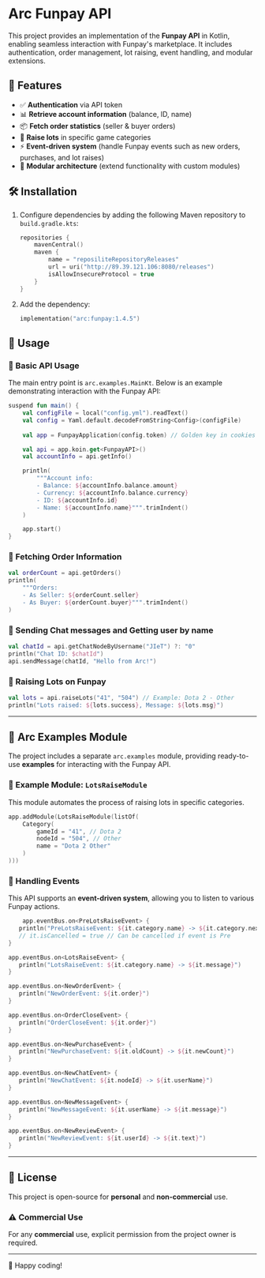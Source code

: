 # Arc Funpay API

This project provides an implementation of the **Funpay API** in Kotlin, enabling seamless interaction with Funpay's marketplace. It includes authentication, order management, lot raising, event handling, and modular extensions.

## 📌 Features
- ✅ **Authentication** via API token
- 📊 **Retrieve account information** (balance, ID, name)
- 📦 **Fetch order statistics** (seller & buyer orders)
- 🔼 **Raise lots** in specific game categories
- ⚡ **Event-driven system** (handle Funpay events such as new orders, purchases, and lot raises)
- 🔌 **Modular architecture** (extend functionality with custom modules)

## 🛠️ Installation

1. Configure dependencies by adding the following Maven repository to `build.gradle.kts`:
   ```kotlin
   repositories {
       mavenCentral()
       maven {
           name = "reposiliteRepositoryReleases"
           url = uri("http://89.39.121.106:8080/releases")
           isAllowInsecureProtocol = true
       }
   }
   ```  
2. Add the dependency:
   ```kotlin
   implementation("arc:funpay:1.4.5")
   ```  


## 🚀 Usage

### 🔹 Basic API Usage
The main entry point is `arc.examples.MainKt`. Below is an example demonstrating interaction with the Funpay API:

```kotlin
suspend fun main() {
    val configFile = local("config.yml").readText()
    val config = Yaml.default.decodeFromString<Config>(configFile)
    
    val app = FunpayApplication(config.token) // Golden key in cookies

    val api = app.koin.get<FunpayAPI>()
    val accountInfo = api.getInfo()

    println(
        """Account info:
        - Balance: ${accountInfo.balance.amount}
        - Currency: ${accountInfo.balance.currency}
        - ID: ${accountInfo.id}
        - Name: ${accountInfo.name}""".trimIndent()
    )

    app.start()
}
```

### 🔹 Fetching Order Information
```kotlin
val orderCount = api.getOrders()
println(
    """Orders:
    - As Seller: ${orderCount.seller}
    - As Buyer: ${orderCount.buyer}""".trimIndent()
)
```

### 🔹 Sending Chat messages and Getting user by name
```kotlin
val chatId = api.getChatNodeByUsername("JIeT") ?: "0"
println("Chat ID: $chatId")
api.sendMessage(chatId, "Hello from Arc!")
```

### 🔹 Raising Lots on Funpay
```kotlin
val lots = api.raiseLots("41", "504") // Example: Dota 2 - Other
println("Lots raised: ${lots.success}, Message: ${lots.msg}")
```

---

## 📜 Arc Examples Module

The project includes a separate `arc.examples` module, providing ready-to-use **examples** for interacting with the Funpay API.

### 🔹 Example Module: `LotsRaiseModule`
This module automates the process of raising lots in specific categories.

```kotlin
app.addModule(LotsRaiseModule(listOf(
    Category(
        gameId = "41", // Dota 2
        nodeId = "504", // Other
        name = "Dota 2 Other"
    )
)))
```

### 🔹 Handling Events
This API supports an **event-driven system**, allowing you to listen to various Funpay actions.

```kotlin
    app.eventBus.on<PreLotsRaiseEvent> {
   println("PreLotsRaiseEvent: ${it.category.name} -> ${it.category.nextCheck}")
   // it.isCancelled = true // Can be cancelled if event is Pre
}

app.eventBus.on<LotsRaiseEvent> {
   println("LotsRaiseEvent: ${it.category.name} -> ${it.message}")
}

app.eventBus.on<NewOrderEvent> {
   println("NewOrderEvent: ${it.order}")
}

app.eventBus.on<OrderCloseEvent> {
   println("OrderCloseEvent: ${it.order}")
}

app.eventBus.on<NewPurchaseEvent> {
   println("NewPurchaseEvent: ${it.oldCount} -> ${it.newCount}")
}

app.eventBus.on<NewChatEvent> {
   println("NewChatEvent: ${it.nodeId} -> ${it.userName}")
}

app.eventBus.on<NewMessageEvent> {
   println("NewMessageEvent: ${it.userName} -> ${it.message}")
}

app.eventBus.on<NewReviewEvent> {
   println("NewReviewEvent: ${it.userId} -> ${it.text}")
}
```

---

## 📝 License

This project is open-source for **personal** and **non-commercial** use.

### ⚠️ Commercial Use
For any **commercial** use, explicit permission from the project owner is required.

---

🚀 Happy coding!
